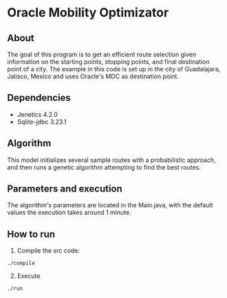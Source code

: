# Oracle Mobility Optimizator

## About
The goal of this program is to get an efficient route selection given information on the starting points, stopping points, and final destination point of a city.
The example in this code is set up in the city of Guadalajara, Jalisco, Mexico and uses Oracle's MDC as destination point.


## Dependencies
* Jenetics 4.2.0
* Sqlite-jdbc 3.23.1

## Algorithm
This model initializes several sample routes with a probabilistic approach, and then runs a genetic algorithm attempting to find the best routes.


## Parameters and execution
The algorithm's parameters are located in the Main.java, with the default values the execution takes around 1 minute.

## How to run

1. Compile the src code:

```
./compile
```
2. Execute

```
./run
```
